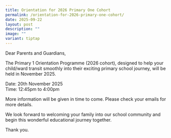 ```yaml
---
title: Orientation for 2026 Primary One Cohort
permalink: /orientation-for-2026-primary-one-cohort/
date: 2025-09-22
layout: post
description: ""
image: ""
variant: tiptap
---
```

<p>Dear Parents and Guardians,</p>
<p></p>
<p>The Primary 1 Orientation Programme (2026 cohort), designed to help your
child/ward transit smoothly into their exciting primary school journey,
will be held in November 2025.</p>
<p></p>
<p>Date: 20th November 2025
<br>Time: 12:45pm to 4:00pm</p>
<p></p>
<p>More information will be given in time to come. Please check your emails
for more details.</p>
<p></p>
<p>We look forward to welcoming your family into our school community and
begin this wonderful educational journey together.</p>
<p></p>
<p>Thank you.</p>